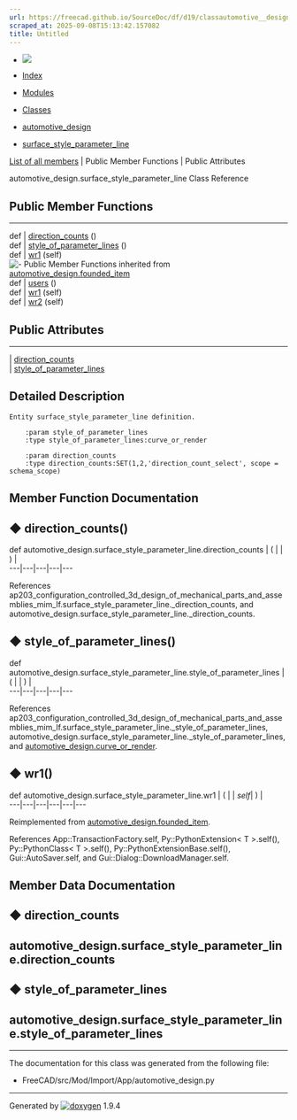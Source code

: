 ```yaml
---
url: https://freecad.github.io/SourceDoc/df/d19/classautomotive__design_1_1surface__style__parameter__line.html
scraped_at: 2025-09-08T15:13:42.157082
title: Untitled
---
```


  * [ ![](https://www.freecad.org/svg/logo-freecad.svg) ](https://freecadweb.org "FreeCAD")
  * [Index](../../index.html "Index")
  * [Modules](../../modules.html "Modules list")
  * [Classes](../../annotated.html "Annotated list")

  * [automotive_design](../../d4/ddf/namespaceautomotive__design.html)
  * [surface_style_parameter_line](../../df/d19/classautomotive__design_1_1surface__style__parameter__line.html)

[List of all members](../../d1/d02/classautomotive__design_1_1surface__style__parameter__line-members.html) | Public Member Functions | Public Attributes

automotive_design.surface_style_parameter_line Class Reference

##  Public Member Functions  
  
---  
def | [direction_counts](../../df/d19/classautomotive__design_1_1surface__style__parameter__line.html#ad57871a57b501b67d9a20bea95f1cdfa) ()  
def | [style_of_parameter_lines](../../df/d19/classautomotive__design_1_1surface__style__parameter__line.html#abdd4c938ceb2454dcaafef4a78eb5f9d) ()  
def | [wr1](../../df/d19/classautomotive__design_1_1surface__style__parameter__line.html#a813639993fd4a4daa3063b580edc8d27) (self)  
![-](../../closed.png) Public Member Functions inherited from
[automotive_design.founded_item](../../d4/d12/classautomotive__design_1_1founded__item.html)  
def | [users](../../d4/d12/classautomotive__design_1_1founded__item.html#a0299c3fccdb8223cc8c9f590f7cee9a5) ()  
def | [wr1](../../d4/d12/classautomotive__design_1_1founded__item.html#a0668b2127d1c208daa93b2d435855a7f) (self)  
def | [wr2](../../d4/d12/classautomotive__design_1_1founded__item.html#a1ef4a4f4c94d46b616c25ec02609838f) (self)  
  
##  Public Attributes  
  
---  
|
[direction_counts](../../df/d19/classautomotive__design_1_1surface__style__parameter__line.html#acd593dab21812f03d8312dd449850d79)  
|
[style_of_parameter_lines](../../df/d19/classautomotive__design_1_1surface__style__parameter__line.html#a1fb21a6eac8101afc0ed070ba5d6722c)  
  
## Detailed Description

    
    
    Entity surface_style_parameter_line definition.
    
        :param style_of_parameter_lines
        :type style_of_parameter_lines:curve_or_render
    
        :param direction_counts
        :type direction_counts:SET(1,2,'direction_count_select', scope = schema_scope)

## Member Function Documentation

## ◆ direction_counts()

def automotive_design.surface_style_parameter_line.direction_counts  | ( | | ) |   
---|---|---|---|---  
  
References
ap203_configuration_controlled_3d_design_of_mechanical_parts_and_assemblies_mim_lf.surface_style_parameter_line._direction_counts,
and automotive_design.surface_style_parameter_line._direction_counts.

## ◆ style_of_parameter_lines()

def automotive_design.surface_style_parameter_line.style_of_parameter_lines  | ( | | ) |   
---|---|---|---|---  
  
References
ap203_configuration_controlled_3d_design_of_mechanical_parts_and_assemblies_mim_lf.surface_style_parameter_line._style_of_parameter_lines,
automotive_design.surface_style_parameter_line._style_of_parameter_lines, and
[automotive_design.curve_or_render](../../d4/ddf/namespaceautomotive__design.html#aad8c36e1e314a1b0848f7d11b37b005b).

## ◆ wr1()

def automotive_design.surface_style_parameter_line.wr1  | ( |  | _self_| ) |   
---|---|---|---|---|---  
  
Reimplemented from
[automotive_design.founded_item](../../d4/d12/classautomotive__design_1_1founded__item.html#a0668b2127d1c208daa93b2d435855a7f).

References App::TransactionFactory.self, Py::PythonExtension< T >.self(),
Py::PythonClass< T >.self(), Py::PythonExtensionBase.self(),
Gui::AutoSaver.self, and Gui::Dialog::DownloadManager.self.

## Member Data Documentation

## ◆ direction_counts

automotive_design.surface_style_parameter_line.direction_counts  
---  
  
## ◆ style_of_parameter_lines

automotive_design.surface_style_parameter_line.style_of_parameter_lines  
---  
  
* * *

The documentation for this class was generated from the following file:

  * FreeCAD/src/Mod/Import/App/automotive_design.py

* * *

Generated by
[![doxygen](../../doxygen.svg)](https://www.doxygen.org/index.html) 1.9.4

